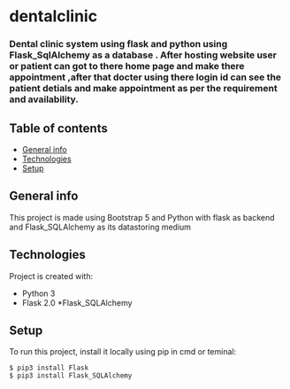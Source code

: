 # dentalclinic
### Dental clinic system using flask and python using Flask_SqlAlchemy as a database . After hosting website user or patient can got to there home page and make there appointment ,after that docter using there login id can see the patient detials and make appointment as per the requirement and availability.

## Table of contents
* [General info](#general-info)
* [Technologies](#technologies)
* [Setup](#setup)

## General info
This project is made using Bootstrap 5 and Python with flask as backend and Flask_SQLAlchemy as its datastoring medium
	
## Technologies
Project is created with:
* Python 3
* Flask 2.0
*Flask_SQLAlchemy
	
## Setup
To run this project, install it locally using pip in cmd or teminal:

```
$ pip3 install Flask
$ pip3 install Flask_SQLAlchemy
```
